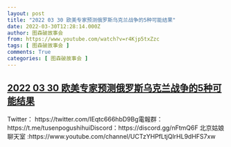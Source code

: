 ```yaml
---
layout: post
title: "2022 03 30 欧美专家预测俄罗斯乌克兰战争的5种可能结果"
date: 2022-03-30T12:28:14.000Z
author: 图森破故事会
from: https://www.youtube.com/watch?v=r4Kjp5txZzc
tags: [ 图森破故事会 ]
comments: True
categories: [ 图森破故事会 ]
---
```

<!--1648643294000-->
[2022 03 30 欧美专家预测俄罗斯乌克兰战争的5种可能结果](https://www.youtube.com/watch?v=r4Kjp5txZzc)
------

<div>
Twitter： https://twitter.com/IEqtc666hbD9Bg電報群：https://t.me/tusenpogushihuiDiscord：https://discord.gg/nFtmQ6F  北京姑娘聊天室 :https://www.youtube.com/channel/UCTzYHPfLtjQlrHL9dHFS7xw
</div>
